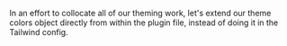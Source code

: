 In an effort to collocate all of our theming work, let's extend our theme colors object directly from within the plugin file, instead of doing it in the Tailwind config.
